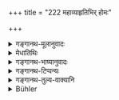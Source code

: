 +++
title = "222 महाव्याहृतिभिर् होमः"

+++

<details><summary>गङ्गानथ-मूलानुवादः</summary>

Homa-offerings shall be made by the man himself everyday, with the ‘Mahāvyāhṛtis,’ and he should practise harmlessness, truthfulness, freedom from anger, and mercy.—(222)
</details>

<details><summary>मेधातिथिः</summary>

सर्वेष्व् एतेष्व् इतिकर्तव्यतेयम् उच्यते । सर्वहोमेष्व् आज्यद्रव्यम् अनुपात्ते द्रव्यविसेषे दर्शितम् । **स्वयं**ग्रहणात् परकर्तृकता निवर्तेत । 

- किं पुनर् अयं होमो लौकिके ऽग्नाव् अनावसथ्यस्य भवति नेति विचार्यते । इदम् एव तावद् विचार्यं कुतो ऽग्नौ होमः । प्रक्षेपावधिकस् त्यागो जुहोतेर् अर्थः । तत्र यस्मिन् कस्मिंश्चिद् आधारे प्रक्षेपेण सिध्यत्य् एव होमः । ततश् च स्थले जले वाग्नौ वा क्रियतां होमो गृह्याग्निमतस् तु न लौकिके ऽग्नौ होमः, ग्राम्याग्नौ तस्य तद्धोमप्रतिषेधात् । समाचाराद् अग्निसिद्धिर् इति चेत्, समाचार एव तर्ह्य् अन्विष्यताम् । 

- गृह्यकारैस् तत्प्रणीताग्न्यधिकारैः कृच्छ्रविधिषु होम आम्नातः । तद्दर्शनेनानावसथस्य प्रायश्चित्ते नाहोमकाः कृच्छ्राः । अभ्युदयार्थिनस् तु नैवानगिकस्य सन्ति, सर्वाङ्गोपसंहारेण फलसिद्धेः । 

- **अहिंसा** । शिष्यभृत्याद्य् अपि ताड्यं न तडनीयं । **सत्यं** नर्मणापि नानृतम् । यदि वा पुरुषार्थतया प्राप्तयोर् अङ्गत्वाय विधानम् । **आर्जवम्** अक्रूरता ॥ ११.२२२ ॥
</details>

<details><summary>गङ्गानथ-भाष्यानुवादः</summary>

What is here prescribed is to be done in connection with all offences.

In the case of all Homa-offerings, clarified butter is the material to be offered, whenever any other special substance is not prescribed.

‘*Himself*.’—This precludes the alternative of having it performed by others.

Now we proceed to consider the question whether or not this offering is to be made in the *ordinary* fire, in the case of one who has not set up his own ritualistic fire. But first of all the question to be considered is why the offering should be made into a *fire* at all. What the name ‘*Homo*’ etymologically indicates is only the act of *offering* ending with the *throwing* of the material; so that into whatever receptacle the material may be thrown, the act of ‘*Homa*’ would be duly accomplished. Hence the Homa-offering may be made either on the ground, or in water or in fire. But for one who has set up the ‘domestic fire’ this offering shall not be made into the *ordinary* fire; as the offering of *Homa* in ordinary fires has been forbidden for such a man. It might be argued that—‘the necessity of fire is deduced from actual usage.’ But in that-case, it would be necessary to find out what the actual usage is. The authors of *Gṛhyasūtras* have laid down the Homa as to be offered, in connection with the performance of the *Kṛcchra* penance,⁻ by persons who have set up the ‘domestic fire,’ and from this it follows that in the case also of one who has. not set up the fire, the performance of the *Kṛcchra* by way of penance cannot be done with out the *Homa-offering*. For the man who has not set up the fire, there are no Homa-offerings, when the said penance is performed *for* *the purpose of bringing about prosperity* (and not by way of an expiation);—the desired result being obtained only by the performance of the act itself complete in its own details.

‘*Harmlessness*.’—He shall not beat even such pupils and others who may deserve chastisement.

‘*Truthfulness*.’—Even in joke, he shall not utter an untruth.

These two virtues, already known as conducive to the welfare of men, are here laid down as forming essential factors in the expiatory penance.

‘*Ārjava*’ is absence of harshness.—(222)
</details>

<details><summary>गङ्गानथ-टिप्पन्यः</summary>

This verse is quoted in *Aparārka* (p. 1230), and again on p. 1246 (the first half only);—in *Mitākṣarā* (3.314), which remarks, with reference to the second half, that it is not meant to he an exhaustive enumeration: it is only illustrative;—in *Madanapārijāta* (p. 748);—and in *Nṛsiṃhaprasāda* (Prāyaścitta 37b).
</details>

<details><summary>गङ्गानथ-तुल्य-वाक्यानि</summary>

*Gautama* (26.6-11).—‘He who desires to be purified quickly, shall stand
during the day and sit during the night; he shall speak the truth; he shall not converse with any one but Aryans; he shall daily sing the two
*Sāmans*...... He shall bathe in the morning, at noon and in the
evening, reciting three sacred texts... Next, he shall offer libations of water.’

Do. (27.5-7).—‘He shall offer libations of water and oblations of clarified butter, consecrate the sacrificial viands and worship the moon, reciting the verses...... He shall offer clarified butter reciting the four verses...... And at the end he shall offer pieces of fuel reciting the verse...’

*Baudhāyana* (3.8.3, 7-14).—‘Having shaved his hair...... dressed in new
clothes and speaking the truth, he shall enter the fire-house... Heaping fuel on the fire... he offers oblations... to Agni... to Agni Sviṣṭakṛt...... Having drunk water, he offers additional oblations...... gives a cow as the fee and worships the sun.’
</details>

<details><summary>Bühler</summary>

223	Burnt oblations, accompanied by (the recitation of) the Mahavyahritis, must daily be made (by the penitent) himself, and he must abstain from injuring (sentient creatures), speak the truth, and keep himself free from anger and from dishonesty.
</details>
